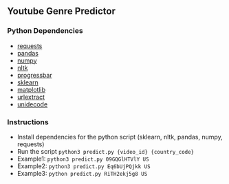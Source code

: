 ## Youtube Genre Predictor

### Python Dependencies

- [requests](https://docs.python-requests.org/en/master/user/quickstart/)
- [pandas](https://pandas.pydata.org/)
- [numpy](https://numpy.org)
- [nltk](http://www.nltk.org/)
- [progressbar](https://pypi.org/project/progressbar/)
- [sklearn](https://scikit-learn.org)
- [matplotlib](https://matplotlib.org/)
- [urlextract](https://urlextract.readthedocs.io/en/latest/urlextract.html)
- [unidecode](https://pypi.org/project/Unidecode/)

### Instructions

- Install dependencies for the python script (sklearn, nltk, pandas, numpy, requests)
- Run the script `python3 predict.py {video_id} {country_code}`
- Example1: `python3 predict.py 09GQGlHTVlY US`
- Example2: `python3 predict.py Eq6bUjPQjkk US`
- Example3: `python predict.py RiTH2ekj5g8 US`
